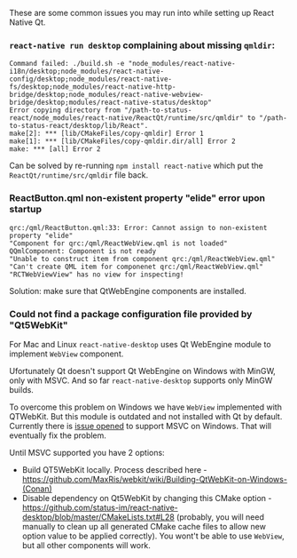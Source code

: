 These are some common issues you may run into while setting up React Native Qt.

### `react-native run desktop` complaining about missing `qmldir`:

```
Command failed: ./build.sh -e "node_modules/react-native-i18n/desktop;node_modules/react-native-config/desktop;node_modules/react-native-fs/desktop;node_modules/react-native-http-bridge/desktop;node_modules/react-native-webview-bridge/desktop;modules/react-native-status/desktop"
Error copying directory from "/path-to-status-react/node_modules/react-native/ReactQt/runtime/src/qmldir" to "/path-to-status-react/desktop/lib/React".
make[2]: *** [lib/CMakeFiles/copy-qmldir] Error 1
make[1]: *** [lib/CMakeFiles/copy-qmldir.dir/all] Error 2
make: *** [all] Error 2
```

Can be solved by re-running `npm install react-native` which put the `ReactQt/runtime/src/qmldir` file back.

### ReactButton.qml non-existent property "elide" error upon startup

```
qrc:/qml/ReactButton.qml:33: Error: Cannot assign to non-existent property "elide"
"Component for qrc:/qml/ReactWebView.qml is not loaded"
QQmlComponent: Component is not ready
"Unable to construct item from component qrc:/qml/ReactWebView.qml"
"Can't create QML item for componenet qrc:/qml/ReactWebView.qml"
"RCTWebViewView" has no view for inspecting!
```

Solution: make sure that QtWebEngine components are installed.

### Could not find a package configuration file provided by "Qt5WebKit"
For Mac and Linux `react-native-desktop` uses Qt WebEngine module to implement `WebView` component.

Ufortunately Qt doesn't support Qt WebEngine on Windows with MinGW, only with MSVC. And so far `react-native-desktop` supports only MinGW builds.

To overcome this problem on Windows we have `WebView` implemented with QTWebKit. But this module is outdated and not installed with Qt by default.
Currently there is [issue opened](https://github.com/status-im/react-native-desktop/issues/222) to support MSVC on Windows. That will eventually fix the problem.

Until MSVC supported you have 2 options:
- Build QT5WebKit locally. Process described here - https://github.com/MaxRis/webkit/wiki/Building-QtWebKit-on-Windows-(Conan)
- Disable dependency on Qt5WebKit by changing this CMake option - https://github.com/status-im/react-native-desktop/blob/master/CMakeLists.txt#L28 (probably, you will need manually to clean up all generated CMake cache files to allow new option value to be applied correctly). You wont't be able to use `WebView`, but all other components will work.
